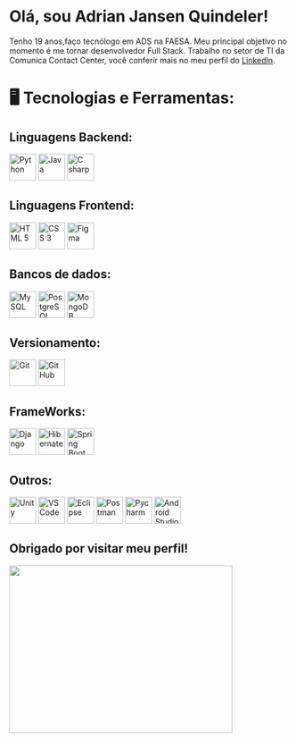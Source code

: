 # Olá, sou Adrian Jansen Quindeler!
Tenho 19 anos,faço tecnólogo em ADS na FAESA. Meu principal objetivo no momento é me tornar desenvolvedor Full Stack. Trabalho no setor de TI da Comunica Contact Center, você conferir mais no meu perfil do [LinkedIn](https://www.linkedin.com/in/adrian-jansen-quindeler-602337265?utm_source=share&utm_campaign=share_via&utm_content=profile&utm_medium=android_app). 

# 🖥️ Tecnologias e Ferramentas:
## Linguagens Backend:
[<img title="Python"         loading="lazy" height="48px" width="48px" src="https://skillicons.dev/icons?i=py"/>](https://www.python.org/)
[<img title="Java"           loading="lazy" height="48px" width="48px" src="https://skillicons.dev/icons?i=java"/>](https://www.java.com/pt-BR/)
[<img title="C sharp"        loading="lazy" height="48px" width="48px" src="https://skillicons.dev/icons?i=cs"/>](https://dotnet.microsoft.com/pt-br/languages/csharp)

## Linguagens Frontend:
[<img title="HTML 5"         loading="lazy" height="48px" width="48px" src="https://skillicons.dev/icons?i=html"/>](https://developer.mozilla.org/en-US/docs/Web/HTML)
[<img title="CSS 3"          loading="lazy" height="48px" width="48px" src="https://skillicons.dev/icons?i=css"/>](https://developer.mozilla.org/en-US/docs/Web/CSS)
[<img title="Figma"          loading="lazy" height="48px" width="48px" src="https://skillicons.dev/icons?i=figma"/>](https://www.figma.com/)

## Bancos de dados:
[<img title="MySQL"          loading="lazy" height="48px" width="48px" src="https://skillicons.dev/icons?i=mysql"/>](https://www.mysql.com/)
[<img title="PostgreSQL"     loading="lazy" height="48px" width="48px" src="https://skillicons.dev/icons?i=postgres"/>](https://www.postgresql.org/)
[<img title="MongoDB"        loading="lazy" height="48px" width="48px" src="https://skillicons.dev/icons?i=mongodb"/>](https://www.mongodb.com/pt-br)

## Versionamento:
[<img title="Git"            loading="lazy" height="48px" width="48px" src="https://skillicons.dev/icons?i=git"/>](https://git-scm.com/)
[<img title="GitHub"         loading="lazy" height="48px" width="48px" src="https://skillicons.dev/icons?i=github"/>](https://github.com/Adrian-Quindeler)

## FrameWorks:
[<img title="Django"         loading="lazy" height="48px" width="48px" src="https://skillicons.dev/icons?i=django"/>](https://www.djangoproject.com/)
[<img title="Hibernate"      loading="lazy" height="48px" width="48px" src="https://skillicons.dev/icons?i=hibernate"/>](https://hibernate.org/)
[<img title="Spring Boot"    loading="lazy" height="48px" width="48px" src="https://skillicons.dev/icons?i=spring"/>](https://spring.io/projects/spring-boot)

## Outros:
[<img title="Unity"          loading="lazy" height="48px" width="48px" src="https://skillicons.dev/icons?i=unity"/>](https://unity.com/pt)
[<img title="VS Code"        loading="lazy" height="48px" width="48px" src="https://skillicons.dev/icons?i=vscode"/>](https://code.visualstudio.com/)
[<img title="Eclipse"        loading="lazy" height="48px" width="48px" src="https://skillicons.dev/icons?i=eclipse"/>](https://eclipseide.org/)
[<img title="Postman"        loading="lazy" height="48px" width="48px" src="https://skillicons.dev/icons?i=postman"/>](https://www.postman.com/)
[<img title="Pycharm"        loading="lazy" height="48px" width="48px" src="https://skillicons.dev/icons?i=pycharm"/>](https://www.jetbrains.com/pycharm/)
[<img title="Android Studio" loading="lazy" height="48px" width="48px" src="https://skillicons.dev/icons?i=androidstudio"/>](https://developer.android.com/studio?hl=pt-br)

## Obrigado por visitar meu perfil!
<div>
 <a href="https://github.com/adrian-quindeler"> <img loading="lazy" width="400" height="300" src="https://github-readme-stats.vercel.app/api/top-langs/?username=adrian-quindeler&layout=compact&langs_count=7&theme=dracula"/> 
</div>
